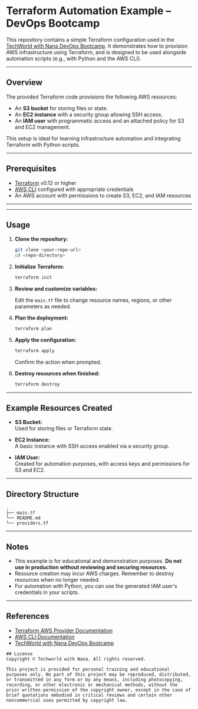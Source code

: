 

  # Terraform Automation Example – DevOps Bootcamp

This repository contains a simple Terraform configuration used in the [TechWorld with Nana DevOps Bootcamp](https://gitlab.com/twn-devops-bootcamp/latest/14-automation-with-python/terraform). It demonstrates how to provision AWS infrastructure using Terraform, and is designed to be used alongside automation scripts (e.g., with Python and the AWS CLI).

---

## Overview

The provided Terraform code provisions the following AWS resources:

- An **S3 bucket** for storing files or state.
- An **EC2 instance** with a security group allowing SSH access.
- An **IAM user** with programmatic access and an attached policy for S3 and EC2 management.

This setup is ideal for learning infrastructure automation and integrating Terraform with Python scripts.

---

## Prerequisites

- [Terraform](https://www.terraform.io/downloads.html) v0.12 or higher
- [AWS CLI](https://aws.amazon.com/cli/) configured with appropriate credentials
- An AWS account with permissions to create S3, EC2, and IAM resources

---


---

## Usage

1. **Clone the repository:**

   ```bash
   git clone <your-repo-url>
   cd <repo-directory>
   ```

2. **Initialize Terraform:**

   ```bash
   terraform init
   ```

3. **Review and customize variables:**

   Edit the `main.tf` file to change resource names, regions, or other parameters as needed.

4. **Plan the deployment:**

   ```bash
   terraform plan
   ```

5. **Apply the configuration:**

   ```bash
   terraform apply
   ```

   Confirm the action when prompted.

6. **Destroy resources when finished:**

   ```bash
   terraform destroy
   ```

---


## Example Resources Created

- **S3 Bucket:**  
  Used for storing files or Terraform state.

- **EC2 Instance:**  
  A basic instance with SSH access enabled via a security group.

- **IAM User:**  
  Created for automation purposes, with access keys and permissions for S3 and EC2.

---

## Directory Structure

```
.
├── main.tf
└── README.md
└── providers.tf

```

---

## Notes

- This example is for educational and demonstration purposes. **Do not use in production without reviewing and securing resources.**
- Resource creation may incur AWS charges. Remember to destroy resources when no longer needed.
- For automation with Python, you can use the generated IAM user's credentials in your scripts.

---

## References

- [Terraform AWS Provider Documentation](https://registry.terraform.io/providers/hashicorp/aws/latest/docs)
- [AWS CLI Documentation](https://docs.aws.amazon.com/cli/latest/userguide/cli-chap-welcome.html)
- [TechWorld with Nana DevOps Bootcamp](https://www.techworld-with-nana.com/devops-bootcamp)

```
## License
Copyright © Techworld with Nana. All rights reserved.

This project is provided for personal training and educational purposes only. No part of this project may be reproduced, distributed, or transmitted in any form or by any means, including photocopying, recording, or other electronic or mechanical methods, without the prior written permission of the copyright owner, except in the case of brief quotations embodied in critical reviews and certain other noncommercial uses permitted by copyright law.
